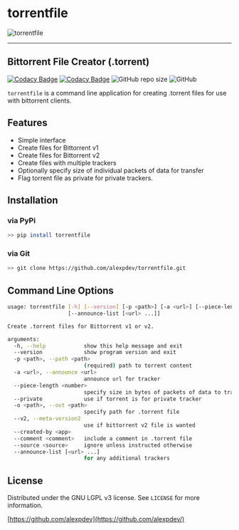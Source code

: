 # torrentfile

![torrentfile](https://github.com/alexpdev/torrentfile/blob/master/assets/torrentfile.png?raw=true)

----------------------------------------------------

## Bittorrent File Creator (.torrent)

[![Codacy Badge](https://app.codacy.com/project/badge/Grade/2da47ec1b5904538a40230f049a02be4)](https://www.codacy.com/gh/alexpdev/torrentfile/dashboard?utm_source=github.com&amp;utm_medium=referral&amp;utm_content=alexpdev/torrentfile&amp;utm_campaign=Badge_Grade)
[![Codacy Badge](https://app.codacy.com/project/badge/Coverage/2da47ec1b5904538a40230f049a02be4)](https://www.codacy.com/gh/alexpdev/torrentfile/dashboard?utm_source=github.com&utm_medium=referral&utm_content=alexpdev/torrentfile&utm_campaign=Badge_Coverage)
![GitHub repo size](https://img.shields.io/github/repo-size/alexpdev/torrentfile?style=plastic)
![GitHub](https://img.shields.io/github/license/alexpdev/torrentfile?style=plastic)

`torrentfile` is a command line application for creating .torrent files for use with bittorrent clients.

## Features

* Simple interface
* Create files for Bittorrent v1
* Create files for Bittorrent v2
* Create files with multiple trackers
* Optionally specify size of individual packets of data for transfer
* Flag torrent file as private for private trackers.

## Installation

### via PyPi

```bash
>> pip install torrentfile
```

### via Git

```bash
>> git clone https://github.com/alexpdev/torrentfile.git
```

## Command Line Options

```bash
usage: torrentfile [-h] [--version] [-p <path>] [-a <url>] [--piece-length <number>] [--private] [-o <path>] [--v2] [--created-by <app>] [--comment <comment>] [--source <source>]
                   [--announce-list [<url> ...]]

Create .torrent files for Bittorrent v1 or v2.

arguments:
  -h, --help            show this help message and exit
  --version             show program version and exit
  -p <path>, --path <path>
                        (required) path to torrent content
  -a <url>, --announce <url>
                        announce url for tracker
  --piece-length <number>
                        specify size in bytes of packets of data to transfer
  --private             use if torrent is for private tracker
  -o <path>, --out <path>
                        specify path for .torrent file
  --v2, --meta-version2
                        use if bittorrent v2 file is wanted
  --created-by <app>
  --comment <comment>   include a comment in .torrent file
  --source <source>     ignore unless instructed otherwise
  --announce-list [<url> ...]
                        for any additional trackers
```

## License

Distributed under the GNU LGPL v3 license. See `LICENSE` for more information.

[https://github.com/alexpdev](https://github.com/alexpdev/)
